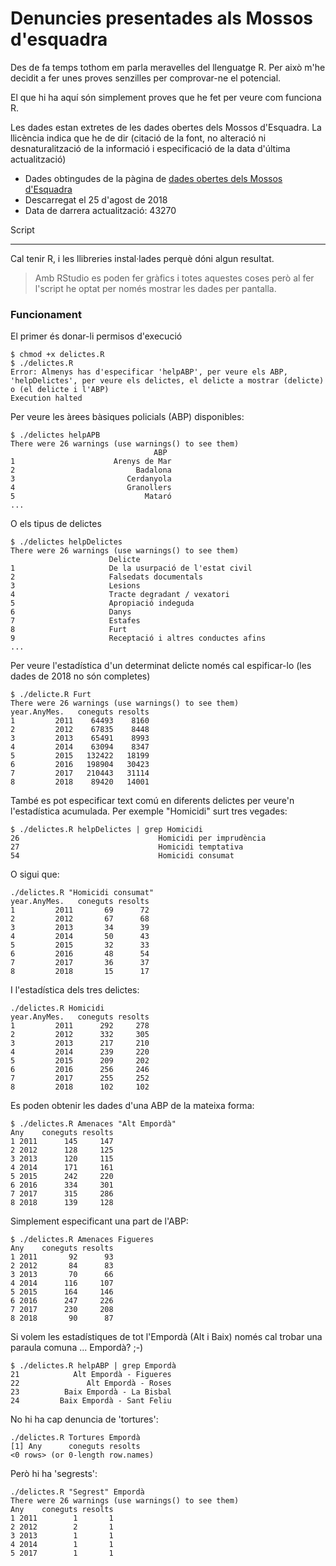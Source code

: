 # Denuncies presentades als Mossos d'esquadra

Des de fa temps tothom em parla meravelles del llenguatge R. Per això m'he decidit a fer unes proves senzilles per comprovar-ne el potencial.

El que hi ha aquí són simplement proves que he fet per veure com funciona R.

Les dades estan extretes de les dades obertes dels Mossos d'Esquadra. La llicència indica que he de dir (citació de la font, no alteració ni desnaturalització de la informació i especificació de la data d'última actualització)

- Dades obtingudes de la pàgina de [dades obertes dels Mossos d'Esquadra](https://mossos.gencat.cat/ca/els_mossos_desquadra/indicadors_i_qualitat/dades_obertes/)
- Descarregat el 25 d'agost de 2018
- Data de darrera actualització: 43270

Script

---

Cal tenir R, i les llibreries instal·lades perquè dóni algun resultat.

> Amb RStudio es poden fer gràfics i totes aquestes coses però al fer l'script he optat per només mostrar les dades per pantalla.

### Funcionament

El primer és donar-li permisos d'execució

    $ chmod +x delictes.R
    $ ./delictes.R
    Error: Almenys has d'especificar 'helpABP', per veure els ABP, 'helpDelictes', per veure els delictes, el delicte a mostrar (delicte) o (el delicte i l'ABP)
    Execution halted

Per veure les àrees bàsiques policials (ABP) disponibles:

    $ ./delictes helpAPB
    There were 26 warnings (use warnings() to see them)
                                    ABP
    1                      Arenys de Mar
    2                           Badalona
    3                         Cerdanyola
    4                         Granollers
    5                             Mataró
    ...

O els tipus de delictes

    $ ./delictes helpDelictes
    There were 26 warnings (use warnings() to see them)
                          Delicte
    1                     De la usurpació de l'estat civil
    2                     Falsedats documentals
    3                     Lesions
    4                     Tracte degradant / vexatori
    5                     Apropiació indeguda
    6                     Danys
    7                     Estafes
    8                     Furt
    9                     Receptació i altres conductes afins
    ...

Per veure l'estadística d'un determinat delicte només cal espificar-lo (les dades de 2018 no són completes)

    $ ./delicte.R Furt
    There were 26 warnings (use warnings() to see them)
    year.AnyMes.   coneguts resolts
    1         2011    64493    8160
    2         2012    67835    8448
    3         2013    65491    8993
    4         2014    63094    8347
    5         2015   132422   18199
    6         2016   198904   30423
    7         2017   210443   31114
    8         2018    89420   14001

També es pot especificar text comú en diferents delictes per veure'n l'estadística acumulada. Per exemple "Homicidi" surt tres vegades:

    $ ./delictes.R helpDelictes | grep Homicidi
    26                               Homicidi per imprudència
    27                               Homicidi temptativa
    54                               Homicidi consumat

O sigui que:

    ./delictes.R "Homicidi consumat"
    year.AnyMes.   coneguts resolts
    1         2011       69      72
    2         2012       67      68
    3         2013       34      39
    4         2014       50      43
    5         2015       32      33
    6         2016       48      54
    7         2017       36      37
    8         2018       15      17

I l'estadística dels tres delictes:

    ./delictes.R Homicidi
    year.AnyMes.   coneguts resolts
    1         2011      292     278
    2         2012      332     305
    3         2013      217     210
    4         2014      239     220
    5         2015      209     202
    6         2016      256     246
    7         2017      255     252
    8         2018      102     102

Es poden obtenir les dades d'una ABP de la mateixa forma:

    $ ./delictes.R Amenaces "Alt Empordà"
    Any    coneguts resolts
    1 2011      145     147
    2 2012      128     125
    3 2013      120     115
    4 2014      171     161
    5 2015      242     220
    6 2016      334     301
    7 2017      315     286
    8 2018      139     128

Simplement especificant una part de l'ABP:

    $ ./delictes.R Amenaces Figueres
    Any    coneguts resolts
    1 2011       92      93
    2 2012       84      83
    3 2013       70      66
    4 2014      116     107
    5 2015      164     146
    6 2016      247     226
    7 2017      230     208
    8 2018       90      87

Si volem les estadístiques de tot l'Empordà (Alt i Baix) només cal trobar una paraula comuna ... Empordà? ;-)

    $ ./delictes.R helpABP | grep Empordà
    21            Alt Empordà - Figueres
    22               Alt Empordà - Roses
    23          Baix Empordà - La Bisbal
    24         Baix Empordà - Sant Feliu

No hi ha cap denuncia de 'tortures':

    ./delictes.R Tortures Empordà
    [1] Any      coneguts resolts
    <0 rows> (or 0-length row.names)

Però hi ha 'segrests':

    ./delictes.R "Segrest" Empordà
    There were 26 warnings (use warnings() to see them)
    Any    coneguts resolts
    1 2011        1       1
    2 2012        2       1
    3 2013        1       1
    4 2014        1       1
    5 2017        1       1
